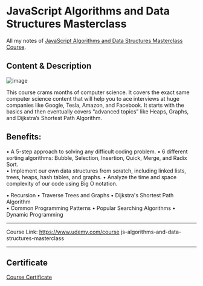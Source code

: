 # JavaScript Algorithms and Data Structures Masterclass

All my notes of [JavaScript Algorithms and Data Structures Masterclass Course](https://www.udemy.com/course/js-algorithms-and-data-structures-masterclass).

## Content & Description

![image](https://github.com/Mohamed-Elhawary/courses-notes/assets/69651552/30633a17-f9d4-4df3-b88a-a9967db32a91)

This course crams months of computer science. It covers the exact same computer science content that will help you to ace interviews at huge companies like Google, Tesla, Amazon, and Facebook. It starts with the basics and then eventually covers “advanced topics” like Heaps, Graphs, and Dijkstra’s Shortest Path Algorithm. 

## Benefits: 

• A 5-step approach to solving any difficult coding problem.
• 6 different sorting algorithms: Bubble, Selection, Insertion, Quick, Merge, and Radix Sort.   
• Implement our own data structures from scratch, including linked lists, trees, heaps, hash tables, and graphs.
• Analyze the time and space complexity of our code using Big O notation.

• Recursion
• Traverse Trees and Graphs
• Dijkstra's Shortest Path Algorithm  
• Common Programming Patterns 
• Popular Searching Algorithms 
• Dynamic Programming

------------------

Course Link: https://www.udemy.com/course js-algorithms-and-data-structures-masterclass

------------------

## Certificate

[Course Certificate](Certificate.pdf)